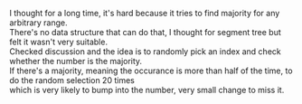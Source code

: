 I thought for a long time, it's hard because it tries to find majority for any arbitrary range.\
There's no data structure that can do that, I thought for segment tree but felt it wasn't very suitable.\
Checked discussion and the idea is to randomly pick an index and check whether the number is the majority.\
If there's a majority, meaning the occurance is more than half of the time, to do the random selection 20 times\
which is very likely to bump into the number, very small change to miss it.